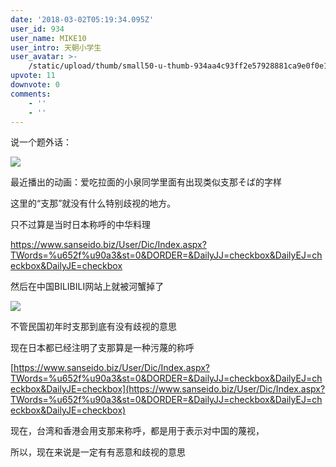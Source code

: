 ```yaml
---
date: '2018-03-02T05:19:34.095Z'
user_id: 934
user_name: MIKE10
user_intro: 天朝小学生
user_avatar: >-
    /static/upload/thumb/small50-u-thumb-934aa4c93ff2e57928881ca9e0f0e1084271ec234a7.png
upvote: 11
downvote: 0
comments:
    - ''
    - ''
---
```


说一个题外话：

![](https://web.archive.org:443/web/20180529145155im_/https://pincimg.com/posts/42016/238545f1705e489526c97535e8ebded4.jpg)

最近播出的动画：爱吃拉面的小泉同学里面有出现类似支那そば的字样

这里的“支那”就没有什么特别歧视的地方。  

只不过算是当时日本称呼的中华料理

https://www.sanseido.biz/User/Dic/Index.aspx?TWords=%u652f%u90a3&st=0&DORDER=&DailyJJ=checkbox&DailyEJ=checkbox&DailyJE=checkbox  

  

然后在中国BILIBILI网站上就被河蟹掉了

![](https://web.archive.org:443/web/20180529145155im_/https://pincimg.com/posts/42016/c334d7f05edfac3c188ee58a6d8082de.jpg)

  

不管民国初年时支那到底有没有歧视的意思

现在日本都已经注明了支那算是一种污蔑的称呼

[https://www.sanseido.biz/User/Dic/Index.aspx?TWords=%u652f%u90a3&st=0&DORDER=&DailyJJ=checkbox&DailyEJ=checkbox&DailyJE=checkbox](https://www.sanseido.biz/User/Dic/Index.aspx?TWords=%u652f%u90a3&st=0&DORDER=&DailyJJ=checkbox&DailyEJ=checkbox&DailyJE=checkbox)

现在，台湾和香港会用支那来称呼，都是用于表示对中国的蔑视，

所以，现在来说是一定有有恶意和歧视的意思

